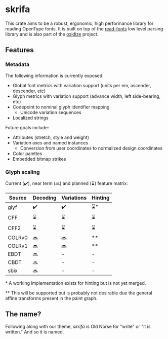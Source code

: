 # skrifa

This crate aims to be a robust, ergonomic, high performance library for reading OpenType fonts. It
is built on top of the [read-fonts](https://github.com/googlefonts/fontations/tree/main/read-fonts) low level
parsing library and is also part of the [oxidize](https://github.com/googlefonts/oxidize) project.

## Features

### Metadata

The following information is currently exposed:

* Global font metrics with variation support (units per em, ascender, descender, etc)
* Glyph metrics with variation support (advance width, left side-bearing, etc)
* Codepoint to nominal glyph identifier mapping
    * Unicode variation sequences
* Localized strings

Future goals include:

* Attributes (stretch, style and weight)
* Variation axes and named instances
    * Conversion from user coordinates to normalized design coordinates
* Color palettes
* Embedded bitmap strikes

### Glyph scaling

Current (✔️), near term (🔜) and planned (⌛) feature matrix:

| Source | Decoding | Variations | Hinting |
|--------|---------|------------|---------|
| glyf   | ✔️     |  ✔️        | ⌛*    |
| CFF    | ⌛     | ⌛         | ⌛     |
| CFF2   | ⌛     | ⌛         | ⌛     |
| COLRv0 | 🔜     | 🔜         | **      |
| COLRv1 | 🔜     | 🔜         | **      |
| EBDT   | 🔜     | -          | -      |
| CBDT   | 🔜     | -          | -      |
| sbix   | 🔜     | -          | -      |

\* A working implementation exists for hinting but is not yet merged.

\*\* This will be supported but is probably not desirable due the general affine transforms
present in the paint graph.

## The name?

Following along with our theme, *skrifa* is Old Norse for "write" or "it is written." And
so it is named.
